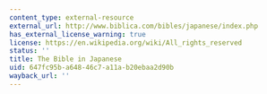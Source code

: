 ```yaml
---
content_type: external-resource
external_url: http://www.biblica.com/bibles/japanese/index.php
has_external_license_warning: true
license: https://en.wikipedia.org/wiki/All_rights_reserved
status: ''
title: The Bible in Japanese
uid: 647fc95b-a648-46c7-a11a-b20ebaa2d90b
wayback_url: ''
---
```

